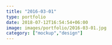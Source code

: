 ```yaml
---
title: "2016-03-01"
type: portfolio
date: 2018-07-12T16:54:54+06:00
image: images/portfolio/2016-03-01.jpg
category: ["mockup","design"]
---
```


